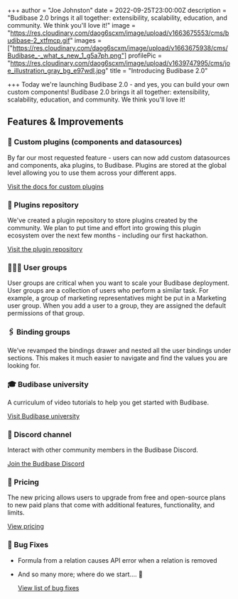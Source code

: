 +++
author = "Joe Johnston"
date = 2022-09-25T23:00:00Z
description = "Budibase 2.0 brings it all together: extensibility, scalability, education, and community. We think you'll love it!"
image = "https://res.cloudinary.com/daog6scxm/image/upload/v1663675553/cms/budibase-2_xtfmcp.gif"
images = ["https://res.cloudinary.com/daog6scxm/image/upload/v1663675938/cms/Budibase_-_what_s_new_1_g5a7ph.png"]
profilePic = "https://res.cloudinary.com/daog6scxm/image/upload/v1639747995/cms/joe_illustration_gray_bg_e97wdl.jpg"
title = "Introducing Budibase 2.0"

+++
Today we're launching Budibase 2.0 - and yes, you can build your own custom components! Budibase 2.0 brings it all together: extensibility, scalability, education, and community. We think you'll love it!

## Features & Improvements

### 🎨 Custom plugins (components and datasources)

By far our most requested feature - users can now add custom datasources and components, aka plugins, to Budibase. Plugins are stored at the global level allowing you to use them across your different apps.

[Visit the docs for custom plugins](https://docs.budibase.com/docs/custom-plugin)

### 🔌 Plugins repository

We've created a plugin repository to store plugins created by the community. We plan to put time and effort into growing this plugin ecosystem over the next few months - including our first hackathon.

[Visit the plugin repository](https://github.com/Budibase/plugins)

### 🧑‍🤝‍🧑 User groups

User groups are critical when you want to scale your Budibase deployment. User groups are a collection of users who perform a similar task. For example, a group of marketing representatives might be put in a Marketing user group. When you add a user to a group, they are assigned the default permissions of that group.

### 🖇️ Binding groups

We’ve revamped the bindings drawer and nested all the user bindings under sections. This makes it much easier to navigate and find the values you are looking for.

### 🎓 Budibase university

A curriculum of video tutorials to help you get started with Budibase.

[Visit Budibase university](https://vimeo.com/showcase/budibase-university)

### 👾 Discord channel

Interact with other community members in the Budibase Discord.

[Join the Budibase Discord](https://discord.com/invite/ZepTmGbtfF)

### 🧮 Pricing

The new pricing allows users to upgrade from free and open-source plans to new paid plans that come with additional features, functionality, and limits.

[View pricing](https://budibase.com/pricing)

### 🐞 Bug Fixes

* Formula from a relation causes API error when a relation is removed
* And so many more; where do we start.... 🙈

  [View list of bug fixes](https://github.com/Budibase/budibase/discussions/categories/announcements)